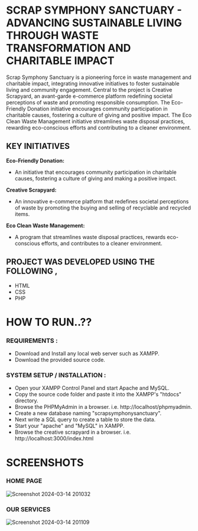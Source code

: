 # SCRAP SYMPHONY SANCTUARY - ADVANCING SUSTAINABLE LIVING THROUGH WASTE TRANSFORMATION AND CHARITABLE IMPACT
Scrap Symphony Sanctuary is a pioneering force in waste management and charitable impact, integrating innovative initiatives to foster sustainable living and community engagement. 
Central to the project is Creative Scrapyard, an avant-garde e-commerce platform redefining societal perceptions of waste and promoting responsible consumption. The Eco-Friendly Donation initiative 
encourages community participation in charitable causes, fostering a culture of giving and positive impact. 
The Eco Clean Waste Management initiative streamlines waste disposal practices, rewarding eco-conscious efforts and contributing to a cleaner environment.


## KEY INITIATIVES

**Eco-Friendly Donation:**
*  An initiative that encourages community participation in charitable causes, fostering a culture of giving and making a positive impact.

**Creative Scrapyard:** 
* An innovative e-commerce platform that redefines societal perceptions of waste by promoting the buying and selling of recyclable and recycled items.

**Eco Clean Waste Management:**
* A program that streamlines waste disposal practices, rewards eco-conscious efforts, and contributes to a cleaner environment.



## PROJECT WAS DEVELOPED USING THE FOLLOWING ,

* HTML
* CSS
* PHP

# HOW TO RUN..??
### REQUIREMENTS :
* Download and Install any local web server such as XAMPP.
* Download the provided source code.

### SYSTEM SETUP / INSTALLATION :
* Open your XAMPP Control Panel and start Apache and MySQL.
* Copy the source code folder and paste it into the XAMPP's "htdocs" directory.
* Browse the PHPMyAdmin in a browser. i.e. http://localhost/phpmyadmin.
* Create a new database naming "scrapsymphonysanctuary".
* Next write a SQL query to create a table to store the data.
* Start your "apache" and "MySQL" in XAMPP.
* Browse the creative scrapyard in a browser. i.e. http://localhost:3000/index.html

# SCREENSHOTS
### HOME PAGE
![Screenshot 2024-03-14 201032](https://github.com/Sandhiya-S5303/SCRAP-SYMPHONY-SANCTUARY-/assets/110396890/e0f9e986-2c30-48e3-b9b0-4078a21852af)

### OUR SERVICES
![Screenshot 2024-03-14 201109](https://github.com/Sandhiya-S5303/SCRAP-SYMPHONY-SANCTUARY-/assets/110396890/6e8912db-e271-4e5f-a9b9-d4e85231e3b4)


